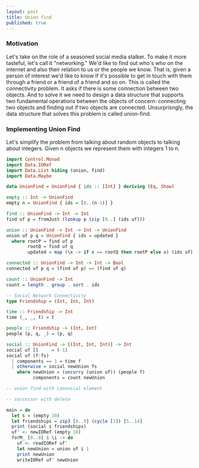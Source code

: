 ```yaml
---
layout: post
title: Union find
published: true
---
```


### Motivation
Let's take on the role of a seasoned social media stalker. To make it more tasteful, let's call it "networking." We'd like to find out who's who on the internet and also their relation to us or the people we know. That is, given a person of interest we'd like to know if it's possible to get in touch with them through a friend or a friend of a friend and so on. This is called the connectivity problem. It asks if there is some connection between two objects. And to solve it we need to design a data structure that supports two fundamental operations between the objects of concern: connecting two objects and finding out if two objects are connected. Unsurprisngly, the data structure that solves this problem is called union-find.

### Implementing Union Find
Let's simplify the problem from talking about random objects to talking about integers. Given n objects we represent them with integers 1 to n.

```haskell
import Control.Monad
import Data.IORef
import Data.List hiding (union, find)
import Data.Maybe

data UnionFind = UnionFind { ids :: [Int] } deriving (Eq, Show)

empty :: Int -> UnionFind
empty n = UnionFind { ids = [0..(n-1)] }

find :: UnionFind -> Int -> Int
find uf p = fromJust (lookup p (zip [0..] (ids uf)))

union :: UnionFind -> Int -> Int -> UnionFind
union uf p q = UnionFind { ids = updated }
  where rootP = find uf p
        rootQ = find uf q
        updated = map (\x -> if x == rootQ then rootP else x) (ids uf)

connected :: UnionFind -> Int -> Int -> Bool
connected uf p q = (find uf p) == (find uf q)

count :: UnionFind -> Int
count = length . group . sort . ids

-- Social Network Connectivity
type Friendship = (Int, Int, Int)

time :: Friendship -> Int
time (_, _, t) = t

people :: Friendship -> (Int, Int)
people (p, q, _) = (p, q)

social :: UnionFind -> [(Int, Int, Int)] -> Int
social uf []     = (-1)
social uf (f:fs)
  | components == 1 = time f
  | otherwise = social newUnion fs
    where newUnion = (uncurry (union uf)) (people f)
          components = count newUnion

-- union find with canonical element

-- successor with delete

main = do
  let s = (empty 10)
  let friendships = zip3 [0..9] (cycle [1]) [5..14]
  print (social s friendships)
  uf' <- newIORef (empty 10)
  forM_ [0..8] $ \i -> do
    uf <- readIORef uf'
    let newUnion = union uf i 1
    print newUnion
    writeIORef uf' newUnion


```
